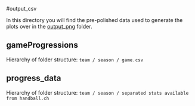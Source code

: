 #output_csv

In this directory you will find the pre-polished data used to generate the plots over in the
<a href="https://github.com/taetscher/HBS/tree/master/output_png" target="blank">output_png</a>
folder.

## gameProgressions
Hierarchy of folder structure:
`team / season / game.csv`

## progress_data
Hierarchy of folder structure:
`team / season / separated stats available from handball.ch`